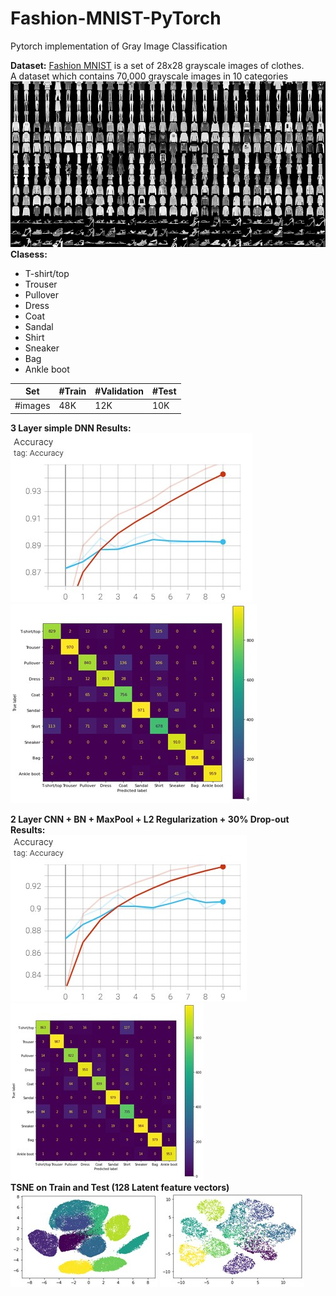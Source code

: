 # Fashion-MNIST-PyTorch
Pytorch implementation of Gray Image Classification 


**Dataset:**
[Fashion MNIST](https://www.kaggle.com/datasets/zalando-research/fashionmnist)
is a set of 28x28 grayscale images of clothes.  
A dataset which contains 70,000 grayscale images in 10 categories  
![Data](./images/fashion-mnist.png)  
**Clasess:**    
- T-shirt/top
- Trouser
- Pullover
- Dress
- Coat
- Sandal
- Shirt
- Sneaker
- Bag
- Ankle boot  

Set | #Train | #Validation | #Test |
--- | --- | --- | --- |
#images | 48K | 12K | 10K |  

**3 Layer simple DNN Results:**  
![DNN_RES](./images/DNN.jpg) ![DNN_CM](./images/DNN_cm.jpg)  

**2 Layer CNN + BN + MaxPool + L2 Regularization + 30% Drop-out Results:**  
![CNN_RES](./images/cnn_res.jpg) ![CNN_CM](./images/cnn_cm.jpg)  
**TSNE on Train and Test (128 Latent feature vectors)**
![CNN_tsne_train](./images/cnn_tsne_train.jpg) ![CNN_cnn_tsne_test](./images/cnn_tsne_test.jpg)  
